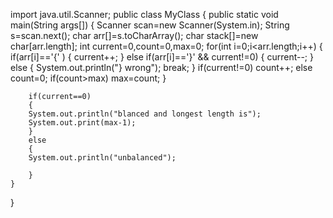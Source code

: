 import java.util.Scanner;
public class MyClass {
    public static void main(String args[]) {
        Scanner scan=new Scanner(System.in);
        String s=scan.next();
        char arr[]=s.toCharArray();
        char stack[]=new char[arr.length];
        int current=0,count=0,max=0;
        for(int i=0;i<arr.length;i++)
        {
            if(arr[i]=='{' )
            {
                current++;
            }
             else if(arr[i]=='}' && current!=0)
            {
                current--;
            }
            else 
            {
                System.out.println("} wrong");
            break;
            }
            if(current!=0)
            count++;
            else 
            count=0;
            if(count>max)
            max=count;
        }
    
        if(current==0)
        {
        System.out.println("blanced and longest length is");
        System.out.print(max-1);
        }
        else 
        {
        System.out.println("unbalanced");
       
        }
    }
}
